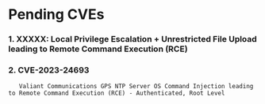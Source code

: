 # Pending CVEs

### 1. XXXXX: Local Privilege Escalation + Unrestricted File Upload leading to Remote Command Execution (RCE)
### 2. **CVE-2023-24693**
       Valiant Communications GPS NTP Server OS Command Injection leading to Remote Command Execution (RCE) - Authenticated, Root Level

